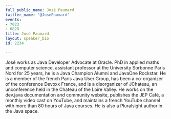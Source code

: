 ```yaml
---
full_public_name: José Paumard
twitter_name: "@JosePaumard"
events:
- 7023
- 6828
title: José Paumard
layout: speaker_bio
id: 2234

---
```

José works as Java Developer Advocate at Oracle. PhD in applied maths and computer science, assistant professor at the University Sorbonne Paris Nord for 25 years, he is a Java Champion Alumni and JavaOne Rockstar. He is a member of the french Paris Java User Group, has been a co-organizer of the conference Devoxx France, and is a disorganizer of JChateau, an unconference held in the Chateau of the Loire Valley. He works on the dev.java documentation and community website, publishes the JEP Café, a monthly video cast on YouTube, and maintains a french YouTube channel with more than 80 hours of Java courses. He is also a Pluralsight author in the Java space.